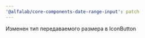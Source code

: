 ```yaml
---
'@alfalab/core-components-date-range-input': patch
---
```


Изменен тип передаваемого размера в IconButton
